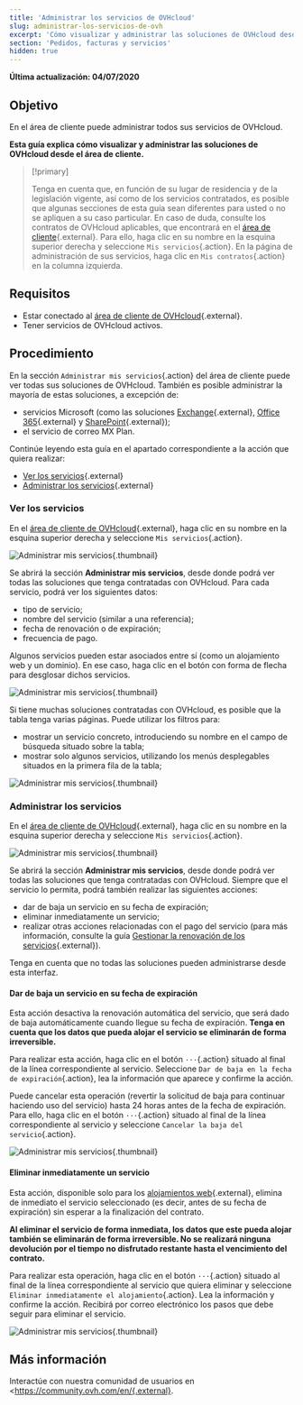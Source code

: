 ```yaml
---
title: 'Administrar los servicios de OVHcloud'
slug: administrar-los-servicios-de-ovh
excerpt: 'Cómo visualizar y administrar las soluciones de OVHcloud desde el área de cliente'
section: 'Pedidos, facturas y servicios'
hidden: true
---
```


**Última actualización: 04/07/2020**

## Objetivo

En el área de cliente puede administrar todos sus servicios de OVHcloud. 

**Esta guía explica cómo visualizar y administrar las soluciones de OVHcloud desde el área de cliente.**

> [!primary]
>
> Tenga en cuenta que, en función de su lugar de residencia y de la legislación vigente, así como de los servicios contratados, es posible que algunas secciones de esta guía sean diferentes para usted o no se apliquen a su caso particular. En caso de duda, consulte los contratos de OVHcloud aplicables, que encontrará en el [área de cliente](https://ca.ovh.com/auth/?action=gotomanager&from=https://www.ovh.com/world/&ovhSubsidiary=ws){.external}. Para ello, haga clic en su nombre en la esquina superior derecha y seleccione `Mis servicios`{.action}. En la página de administración de sus servicios, haga clic en `Mis contratos`{.action} en la columna izquierda.
>

## Requisitos

- Estar conectado al [área de cliente de OVHcloud](https://ca.ovh.com/auth/?action=gotomanager&from=https://www.ovh.com/world/&ovhSubsidiary=ws){.external}.
- Tener servicios de OVHcloud activos.

## Procedimiento

En la sección `Administrar mis servicios`{.action} del área de cliente puede ver todas sus soluciones de OVHcloud. También es posible administrar la mayoría de estas soluciones, a excepción de:

- servicios Microsoft (como las soluciones [Exchange](https://www.ovhcloud.com/es/emails/hosted-exchange/){.external}, [Office 365](https://www.ovh.es/office-365/){.external} y [SharePoint](https://www.ovh.es/sharepoint/){.external});
- el servicio de correo MX Plan.

Continúe leyendo esta guía en el apartado correspondiente a la acción que quiera realizar:

- [Ver los servicios](../administrar-los-servicios-de-ovh/#ver-los-servicios){.external}
- [Administrar los servicios](../administrar-los-servicios-de-ovh/#administrar-los-servicios){.external}

### Ver los servicios

En el [área de cliente de OVHcloud](https://ca.ovh.com/auth/?action=gotomanager&from=https://www.ovh.com/world/&ovhSubsidiary=ws){.external}, haga clic en su nombre en la esquina superior derecha y seleccione `Mis servicios`{.action}.

![Administrar mis servicios](images/manage-ovh-services-step1_2020.png){.thumbnail}

Se abrirá la sección **Administrar mis servicios**, desde donde podrá ver todas las soluciones que tenga contratadas con OVHcloud. Para cada servicio, podrá ver los siguientes datos:

- tipo de servicio;
- nombre del servicio (similar a una referencia);
- fecha de renovación o de expiración;
- frecuencia de pago.

Algunos servicios pueden estar asociados entre sí (como un alojamiento web y un dominio). En ese caso, haga clic en el botón con forma de flecha para desglosar dichos servicios.

![Administrar mis servicios](images/manage-ovh-services-step2_2020.png){.thumbnail}

Si tiene muchas soluciones contratadas con OVHcloud, es posible que la tabla tenga varias páginas. Puede utilizar los filtros para:

- mostrar un servicio concreto, introduciendo su nombre en el campo de búsqueda situado sobre la tabla;
- mostrar solo algunos servicios, utilizando los menús desplegables situados en la primera fila de la tabla; 

![Administrar mis servicios](images/manage-ovh-services-step3.png){.thumbnail}

### Administrar los servicios

En el [área de cliente de OVHcloud](https://ca.ovh.com/auth/?action=gotomanager&from=https://www.ovh.com/world/&ovhSubsidiary=ws){.external}, haga clic en su nombre en la esquina superior derecha y seleccione `Mis servicios`{.action}.

![Administrar mis servicios](images/manage-ovh-services-step1_2020.png){.thumbnail}

Se abrirá la sección **Administrar mis servicios**, desde donde podrá ver todas las soluciones que tenga contratadas con OVHcloud. Siempre que el servicio lo permita, podrá también realizar las siguientes acciones:

- dar de baja un servicio en su fecha de expiración;
- eliminar inmediatamente un servicio;
- realizar otras acciones relacionadas con el pago del servicio (para más información, consulte la guía [Gestionar la renovación de los servicios](../renovacion-automatica-ovh/){.external}).

Tenga en cuenta que no todas las soluciones pueden administrarse desde esta interfaz.

#### Dar de baja un servicio en su fecha de expiración

Esta acción desactiva la renovación automática del servicio, que será dado de baja automáticamente cuando llegue su fecha de expiración. **Tenga en cuenta que los datos que pueda alojar el servicio se eliminarán de forma irreversible.** 

Para realizar esta acción, haga clic en el botón `···`{.action} situado al final de la línea correspondiente al servicio. Seleccione `Dar de baja en la fecha de expiración`{.action}, lea la información que aparece y confirme la acción.

Puede cancelar esta operación (revertir la solicitud de baja para continuar haciendo uso del servicio) hasta 24 horas antes de la fecha de expiración. Para ello, haga clic en el botón  `···`{.action} situado al final de la línea correspondiente al servicio y seleccione `Cancelar la baja del servicio`{.action}.

![Administrar mis servicios](images/manage-ovh-services-step4_2020.png){.thumbnail}

#### Eliminar inmediatamente un servicio

Esta acción, disponible solo para los [alojamientos web](https://www.ovhcloud.com/es/web-hosting/){.external}, elimina de inmediato el servicio seleccionado (es decir, antes de su fecha de expiración) sin esperar a la finalización del contrato.

**Al eliminar el servicio de forma inmediata, los datos que este pueda alojar también se eliminarán de forma irreversible. No se realizará ninguna devolución por el tiempo no disfrutado restante hasta el vencimiento del contrato.** 

Para realizar esta operación, haga clic en el botón `···`{.action} situado al final de la línea correspondiente al servicio que quiera eliminar y seleccione `Eliminar inmediatamente el alojamiento`{.action}. Lea la información y confirme la acción. Recibirá por correo electrónico los pasos que debe seguir para eliminar el servicio.

![Administrar mis servicios](images/manage-ovh-services-step5_2020.png){.thumbnail}

## Más información

Interactúe con nuestra comunidad de usuarios en <https://community.ovh.com/en/{.external}.

